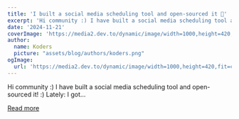 ```yaml
---
title: 'I built a social media scheduling tool and open-sourced it 🤯'
excerpt: 'Hi community :) I have built a social media scheduling tool and open-sourced it! :) Lately:   I got...'
date: '2024-11-21'
coverImage: 'https://media2.dev.to/dynamic/image/width=1000,height=420,fit=cover,gravity=auto,format=auto/https%3A%2F%2Fdev-to-uploads.s3.amazonaws.com%2Fuploads%2Farticles%2Fbjwl0wtd6we52x49b7vm.png'
author:
  name: Koders
  picture: "assets/blog/authors/koders.png"
ogImage:
  url: 'https://media2.dev.to/dynamic/image/width=1000,height=420,fit=cover,gravity=auto,format=auto/https%3A%2F%2Fdev-to-uploads.s3.amazonaws.com%2Fuploads%2Farticles%2Fbjwl0wtd6we52x49b7vm.png'
---
```


Hi community :) I have built a social media scheduling tool and open-sourced it! :) Lately:   I got...

[Read more](https://dev.to/nevodavid/i-built-a-social-media-scheduling-tool-and-open-sourced-it-5aho)
